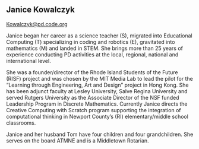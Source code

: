 ## Janice Kowalczyk

[Kowalczyk@pd.code.org](mailto:Kowalczyk@pd.code.org)

Janice began her career as a science teacher (S), migrated into Educational Computing (T) specializing in coding and robotics (E), gravitated into mathematics (M) and landed in STEM.  She brings more than 25 years of experience conducting PD activities at the local, regional, national and international level.

She was a founder/director of the Rhode Island Students of the Future (RISF) project and was chosen by the MIT Media Lab to lead the pilot for the “Learning through Engineering, Art and Design” project in Hong Kong.  She has been adjunct faculty at Lesley University, Salve Regina University and served Rutgers University as the Associate Director of the NSF funded Leadership Program in Discrete Mathematics. Currently Janice directs the Creative Computing with Scratch program supporting the integration of computational thinking in Newport County’s (RI) elementary/middle school classrooms.

Janice and her husband Tom have four children and four grandchildren. She serves on the board ATMNE and is a Middletown Rotarian.

